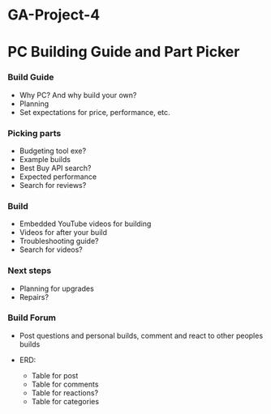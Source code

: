 # GA-Project-4

# PC Building Guide and Part Picker

### Build Guide

* Why PC? And why build your own?
* Planning
* Set expectations for price, performance, etc.

### Picking parts

* Budgeting tool exe?
* Example builds
* Best Buy API search?
* Expected performance
* Search for reviews?

### Build

* Embedded YouTube videos for building
* Videos for after your build
* Troubleshooting guide?
* Search for videos?

### Next steps

* Planning for upgrades
* Repairs?

### Build Forum

* Post questions and personal builds, comment and react to other peoples builds

* ERD:
    * Table for post
    * Table for comments
    * Table for reactions?
    * Table for categories